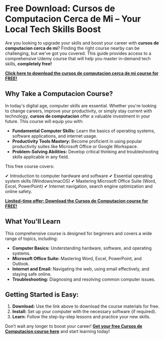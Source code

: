 # Free Download: Cursos de Computacion Cerca de Mi – Your Local Tech Skills Boost

Are you looking to upgrade your skills and boost your career with **cursos de computacion cerca de mi**? Finding the right course nearby can be challenging, but we've got you covered. This guide provides access to a comprehensive Udemy course that will help you master in-demand tech skills, **completely free!**

[**Click here to download the cursos de computacion cerca de mi course for FREE!**](https://udemywork.com/cursos-de-computacion-cerca-de-mi)

## Why Take a Computacion Course?

In today's digital age, computer skills are essential. Whether you're looking to change careers, improve your productivity, or simply stay current with technology, **cursos de computacion** offer a valuable investment in your future. This course will equip you with:

*   **Fundamental Computer Skills:** Learn the basics of operating systems, software applications, and internet usage.
*   **Productivity Tools Mastery:** Become proficient in using popular productivity suites like Microsoft Office or Google Workspace.
*   **Problem-Solving Abilities:** Develop critical thinking and troubleshooting skills applicable in any field.

This free course covers:

✔ Introduction to computer hardware and software
✔ Essential operating system skills (Windows/macOS)
✔ Mastering Microsoft Office Suite (Word, Excel, PowerPoint)
✔ Internet navigation, search engine optimization and online safety.

[**Limited-time offer: Download the Cursos de Computacion course for FREE!**](https://udemywork.com/cursos-de-computacion-cerca-de-mi)

## What You'll Learn

This comprehensive course is designed for beginners and covers a wide range of topics, including:

*   **Computer Basics:** Understanding hardware, software, and operating systems.
*   **Microsoft Office Suite:** Mastering Word, Excel, PowerPoint, and Outlook.
*   **Internet and Email:** Navigating the web, using email effectively, and staying safe online.
*   **Troubleshooting:** Diagnosing and resolving common computer issues.

## Getting Started is Easy:

1.  **Download:** Use the link above to download the course materials for free.
2.  **Install:** Set up your computer with the necessary software (if required).
3.  **Learn:** Follow the step-by-step lessons and practice your new skills.

Don’t wait any longer to boost your career! **[Get your free Cursos de Computacion course here](https://udemywork.com/cursos-de-computacion-cerca-de-mi)** and start learning today!

